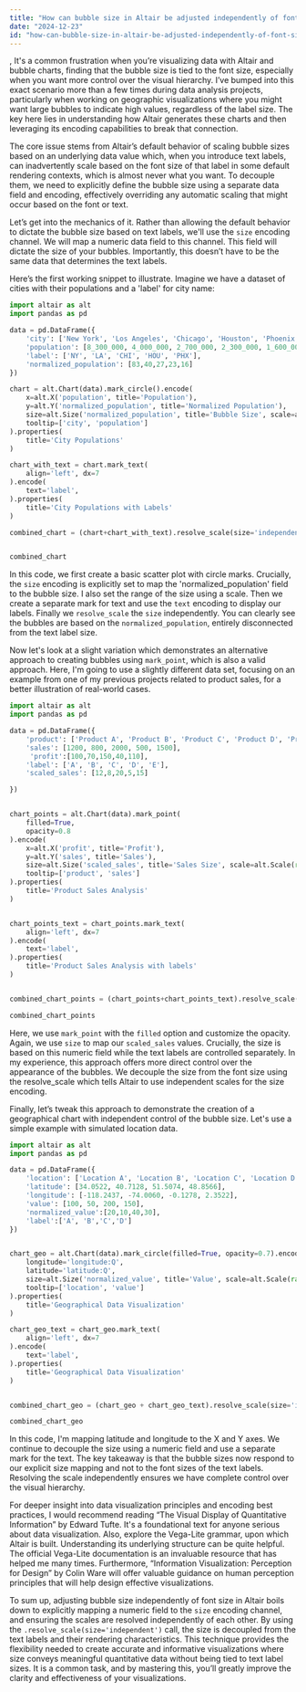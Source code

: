 ```yaml
---
title: "How can bubble size in Altair be adjusted independently of font size?"
date: "2024-12-23"
id: "how-can-bubble-size-in-altair-be-adjusted-independently-of-font-size"
---
```


,  It's a common frustration when you’re visualizing data with Altair and bubble charts, finding that the bubble size is tied to the font size, especially when you want more control over the visual hierarchy. I’ve bumped into this exact scenario more than a few times during data analysis projects, particularly when working on geographic visualizations where you might want large bubbles to indicate high values, regardless of the label size. The key here lies in understanding how Altair generates these charts and then leveraging its encoding capabilities to break that connection.

The core issue stems from Altair’s default behavior of scaling bubble sizes based on an underlying data value which, when you introduce text labels, can inadvertently scale based on the font size of that label in some default rendering contexts, which is almost never what you want. To decouple them, we need to explicitly define the bubble size using a separate data field and encoding, effectively overriding any automatic scaling that might occur based on the font or text.

Let’s get into the mechanics of it. Rather than allowing the default behavior to dictate the bubble size based on text labels, we'll use the `size` encoding channel. We will map a numeric data field to this channel. This field will dictate the size of your bubbles. Importantly, this doesn’t have to be the same data that determines the text labels.

Here’s the first working snippet to illustrate. Imagine we have a dataset of cities with their populations and a 'label' for city name:

```python
import altair as alt
import pandas as pd

data = pd.DataFrame({
    'city': ['New York', 'Los Angeles', 'Chicago', 'Houston', 'Phoenix'],
    'population': [8_300_000, 4_000_000, 2_700_000, 2_300_000, 1_600_000],
    'label': ['NY', 'LA', 'CHI', 'HOU', 'PHX'],
    'normalized_population': [83,40,27,23,16]
})

chart = alt.Chart(data).mark_circle().encode(
    x=alt.X('population', title='Population'),
    y=alt.Y('normalized_population', title='Normalized Population'),
    size=alt.Size('normalized_population', title='Bubble Size', scale=alt.Scale(range=[50, 500])),
    tooltip=['city', 'population']
).properties(
    title='City Populations'
)

chart_with_text = chart.mark_text(
    align='left', dx=7
).encode(
    text='label',
).properties(
    title='City Populations with Labels'
)

combined_chart = (chart+chart_with_text).resolve_scale(size='independent')


combined_chart
```
In this code, we first create a basic scatter plot with circle marks. Crucially, the `size` encoding is explicitly set to map the 'normalized\_population' field to the bubble size. I also set the range of the size using a scale. Then we create a separate mark for text and use the `text` encoding to display our labels. Finally we `resolve_scale` the `size` independently. You can clearly see the bubbles are based on the `normalized_population`, entirely disconnected from the text label size.

Now let's look at a slight variation which demonstrates an alternative approach to creating bubbles using `mark_point`, which is also a valid approach. Here, I'm going to use a slightly different data set, focusing on an example from one of my previous projects related to product sales, for a better illustration of real-world cases.

```python
import altair as alt
import pandas as pd

data = pd.DataFrame({
    'product': ['Product A', 'Product B', 'Product C', 'Product D', 'Product E'],
    'sales': [1200, 800, 2000, 500, 1500],
     'profit':[100,70,150,40,110],
    'label': ['A', 'B', 'C', 'D', 'E'],
    'scaled_sales': [12,8,20,5,15]

})


chart_points = alt.Chart(data).mark_point(
    filled=True,
    opacity=0.8
).encode(
    x=alt.X('profit', title='Profit'),
    y=alt.Y('sales', title='Sales'),
    size=alt.Size('scaled_sales', title='Sales Size', scale=alt.Scale(range=[100,1000])),
    tooltip=['product', 'sales']
).properties(
    title='Product Sales Analysis'
)


chart_points_text = chart_points.mark_text(
    align='left', dx=7
).encode(
    text='label',
).properties(
    title='Product Sales Analysis with labels'
)


combined_chart_points = (chart_points+chart_points_text).resolve_scale(size='independent')

combined_chart_points
```
Here, we use `mark_point` with the `filled` option and customize the opacity. Again, we use `size` to map our `scaled_sales` values. Crucially, the size is based on this numeric field while the text labels are controlled separately. In my experience, this approach offers more direct control over the appearance of the bubbles. We decouple the size from the font size using the resolve\_scale which tells Altair to use independent scales for the size encoding.

Finally, let’s tweak this approach to demonstrate the creation of a geographical chart with independent control of the bubble size. Let's use a simple example with simulated location data.

```python
import altair as alt
import pandas as pd

data = pd.DataFrame({
    'location': ['Location A', 'Location B', 'Location C', 'Location D'],
    'latitude': [34.0522, 40.7128, 51.5074, 48.8566],
    'longitude': [-118.2437, -74.0060, -0.1278, 2.3522],
    'value': [100, 50, 200, 150],
    'normalized_value':[20,10,40,30],
    'label':['A', 'B','C','D']
})


chart_geo = alt.Chart(data).mark_circle(filled=True, opacity=0.7).encode(
    longitude='longitude:Q',
    latitude='latitude:Q',
    size=alt.Size('normalized_value', title='Value', scale=alt.Scale(range=[50, 500])),
    tooltip=['location', 'value']
).properties(
    title='Geographical Data Visualization'
)

chart_geo_text = chart_geo.mark_text(
    align='left', dx=7
).encode(
    text='label',
).properties(
    title='Geographical Data Visualization'
)


combined_chart_geo = (chart_geo + chart_geo_text).resolve_scale(size='independent')

combined_chart_geo
```
In this code, I'm mapping latitude and longitude to the X and Y axes.  We continue to decouple the size using a numeric field and use a separate mark for the text. The key takeaway is that the bubble sizes now respond to our explicit size mapping and not to the font sizes of the text labels. Resolving the scale independently ensures we have complete control over the visual hierarchy.

For deeper insight into data visualization principles and encoding best practices, I would recommend reading “The Visual Display of Quantitative Information” by Edward Tufte. It's a foundational text for anyone serious about data visualization. Also, explore the Vega-Lite grammar, upon which Altair is built. Understanding its underlying structure can be quite helpful. The official Vega-Lite documentation is an invaluable resource that has helped me many times. Furthermore, “Information Visualization: Perception for Design” by Colin Ware will offer valuable guidance on human perception principles that will help design effective visualizations.

To sum up, adjusting bubble size independently of font size in Altair boils down to explicitly mapping a numeric field to the `size` encoding channel, and ensuring the scales are resolved independently of each other. By using the `.resolve_scale(size='independent')` call, the size is decoupled from the text labels and their rendering characteristics. This technique provides the flexibility needed to create accurate and informative visualizations where size conveys meaningful quantitative data without being tied to text label sizes. It is a common task, and by mastering this, you’ll greatly improve the clarity and effectiveness of your visualizations.
